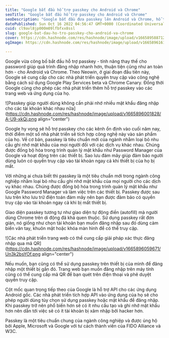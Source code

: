 ```yaml
---
title: "Google bắt đầu hỗ trợ passkey cho Android và Chrome"
seoTitle: "Google bắt đầu hỗ trợ passkey cho Android và Chrome"
seoDescription: "Google bắt đầu đưa passkey lên Android và Chrome, hỗ trợ đăng nhập không cần mật khẩu"
datePublished: Sun Oct 16 2022 04:56:47 GMT+0000 (Coordinated Universal Time)
cuid: cl9avl8jp000m09lfbfxx8ssl
slug: google-bat-dau-ho-tro-passkey-cho-android-va-chrome
cover: https://cdn.hashnode.com/res/hashnode/image/upload/v1665895887127/AsK-jWELZ.jpg
ogImage: https://cdn.hashnode.com/res/hashnode/image/upload/v1665896161862/Kft4Dxkdm.jpg

---
```


Google vừa công bố bắt đầu hỗ trợ passkey - tính năng thay thế cho password giúp quá trình đăng nhập nhanh hơn, thuận tiện cũng như an toàn hơn - cho Android và Chrome.
Theo Neowin, ở giai đoạn đầu tiên này, Google sẽ cung cấp cho các nhà phát triển quyền truy cập vào công nghệ bằng cách sử dụng Google Play Services beta và Chrome Canary. Đồng thời Google cũng cho phép các nhà phát triển thêm hỗ trợ passkey vào các trang web và ứng dụng của họ.

![Passkey giúp người dùng không cần phải nhớ nhiều mật khẩu đăng nhập cho các tài khoản khác nhau nữa](https://cdn.hashnode.com/res/hashnode/image/upload/v1665896001828/A-U9-xkQj.png align="center")

Google hy vọng sẽ hỗ trợ passkey cho các kênh ổn định vào cuối năm nay, thời điểm một số nhà phát triển sẽ tích hợp công nghệ này vào sản phẩm của họ. Về cơ bản, passkey là tiêu chuẩn mới của ngành nhằm loại bỏ nhu cầu ghi nhớ mật khẩu của mọi người đối với các dịch vụ khác nhau. Chúng được đồng bộ hóa trong trình quản lý mật khẩu như Password Manager của Google và hoạt động trên các thiết bị. Sao lưu đám mây giúp đảm bảo người dùng luôn có quyền truy cập vào tài khoản ngay cả khi thiết bị của họ bị mất.

Với những ai chưa biết thì passkey là một tiêu chuẩn mới trong ngành công nghiệp nhằm loại bỏ nhu cầu ghi nhớ mật khẩu của mọi người cho các dịch vụ khác nhau. Chúng được đồng bộ hóa trong trình quản lý mật khẩu như Google Password Manager và làm việc trên các thiết bị. Passkey được sau lưu trên kho lưu trữ điện toán đám mây nên bạn được đảm bảo có quyền truy cập vào tài khoản ngay cả khi bị mất thiết bị.

Giao diện passkey tương tự như giao diện tự động điền (autofill) mà người dùng Chrome trên di động đã khá quen thuộc. Sử dụng passkey rất đơn giản, nó giống như chọn tài khoản bạn muốn đăng nhập sau đó dùng cảm biến vân tay, khuôn mặt hoặc khóa màn hình để có thể truy cập.

![Các nhà phát triển trang web có thể cung cấp giải pháp xác thực đăng nhập qua mã QR](https://cdn.hashnode.com/res/hashnode/image/upload/v1665896059671/Un3k2bsYOf.png align="center")

Nếu muốn, bạn cũng có thể sử dụng passkey trên thiết bị của mình để đăng nhập một thiết bị gần đó. Trang web bạn muốn đăng nhập trên máy tính cũng có thể cung cấp mã QR để bạn quét trên điện thoại và phê duyệt quyền truy cập.

Cột mốc quan trọng tiếp theo của Google là hỗ trợ API cho các ứng dụng Android gốc. Các nhà phát triển tích hợp API vào ứng dụng của họ sẽ cho phép người dùng tùy chọn sử dụng passkey hoặc mật khẩu để đăng nhập. Khi passkey trở nên phổ biến hơn sẽ có ít nhu cầu tạo và ghi nhớ mật khẩu hơn nên dẫn tới việc sẽ có ít tài khoản bị xâm nhập bởi hacker hơn.

Passkey là một tiêu chuẩn chung của ngành công nghiệp và được ủng hộ bởi Apple, Microsoft và Google với tư cách thành viên của FIDO Alliance và W3C.
